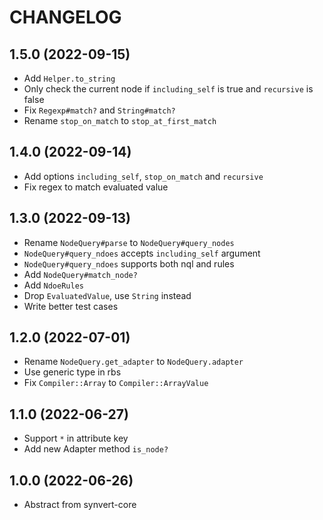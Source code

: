 # CHANGELOG

## 1.5.0 (2022-09-15)

* Add `Helper.to_string`
* Only check the current node if `including_self` is true and `recursive` is false
* Fix `Regexp#match?` and `String#match?`
* Rename `stop_on_match` to `stop_at_first_match`

## 1.4.0 (2022-09-14)

* Add options `including_self`, `stop_on_match` and `recursive`
* Fix regex to match evaluated value

## 1.3.0 (2022-09-13)

* Rename `NodeQuery#parse` to `NodeQuery#query_nodes`
* `NodeQuery#query_ndoes` accepts `including_self` argument
* `NodeQuery#query_ndoes` supports both nql and rules
* Add `NodeQuery#match_node?`
* Add `NdoeRules`
* Drop `EvaluatedValue`, use `String` instead
* Write better test cases

## 1.2.0 (2022-07-01)

* Rename `NodeQuery.get_adapter` to `NodeQuery.adapter`
* Use generic type in rbs
* Fix `Compiler::Array` to `Compiler::ArrayValue`

## 1.1.0 (2022-06-27)

* Support `*` in attribute key
* Add new Adapter method `is_node?`

## 1.0.0 (2022-06-26)

* Abstract from synvert-core

